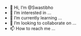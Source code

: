 - 👋 Hi, I’m @Swastibho
- 👀 I’m interested in ...
- 🌱 I’m currently learning ...
- 💞️ I’m looking to collaborate on ...
- 📫 How to reach me ...

<!---
Swastibho/Swastibho is a ✨ special ✨ repository because its `README.md` (this file) appears on your GitHub profile.
You can click the Preview link to take a look at your changes.
--->
